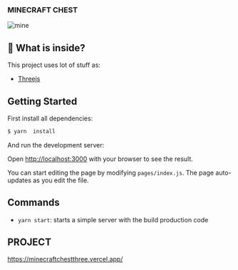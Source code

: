 ### MINECRAFT CHEST


![mine](https://user-images.githubusercontent.com/47711649/197855913-5a69db77-8366-49ca-b2d6-4e6b54a28512.gif)

## :rocket: What is inside?

This project uses lot of stuff as:


- [Threejs](https://threejs.org/)


## Getting Started

First install all dependencies:

```bash
$ yarn  install
```

And run the development server:



Open [http://localhost:3000](http://localhost:3000) with your browser to see the result.

You can start editing the page by modifying `pages/index.js`. The page auto-updates as you edit the file.

## Commands

- `yarn start`: starts a simple server with the build production code


## PROJECT

https://minecraftchestthree.vercel.app/













